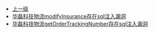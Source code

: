 * [上一级](docs/wy876_poc/)
* [华磊科技物流modifyInsurance存在sql注入漏洞](docs/wy876_poc/%E5%8D%8E%E7%A3%8A%E7%A7%91%E6%8A%80%E7%89%A9%E6%B5%81/%E5%8D%8E%E7%A3%8A%E7%A7%91%E6%8A%80%E7%89%A9%E6%B5%81modifyInsurance%E5%AD%98%E5%9C%A8sql%E6%B3%A8%E5%85%A5%E6%BC%8F%E6%B4%9E.md)
* [华磊科技物流getOrderTrackingNumber存在sql注入漏洞](docs/wy876_poc/%E5%8D%8E%E7%A3%8A%E7%A7%91%E6%8A%80%E7%89%A9%E6%B5%81/%E5%8D%8E%E7%A3%8A%E7%A7%91%E6%8A%80%E7%89%A9%E6%B5%81getOrderTrackingNumber%E5%AD%98%E5%9C%A8sql%E6%B3%A8%E5%85%A5%E6%BC%8F%E6%B4%9E.md)
